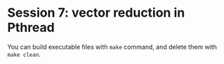 # Session 7: vector reduction in Pthread

You can build executable files with `make` command, and delete them with `make clean`.
